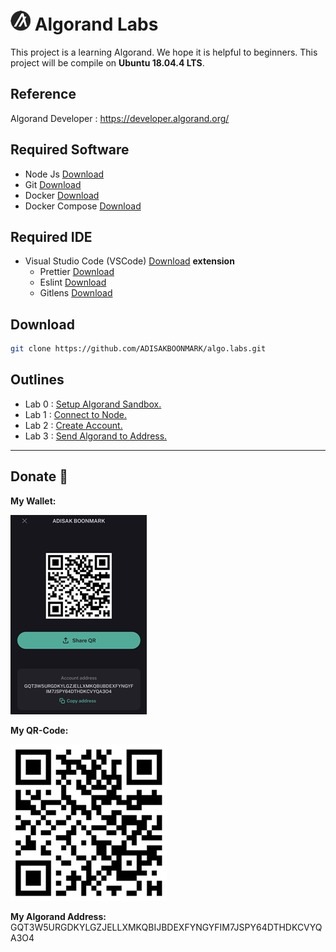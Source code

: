 # ![](./doc/algo.png) Algorand Labs

This project is a learning Algorand. We hope it is helpful to beginners. This project will be compile on **Ubuntu 18.04.4 LTS**.

## Reference

Algorand Developer : https://developer.algorand.org/

## Required Software

-   Node Js [Download](https://nodejs.org/en/)
-   Git [Download](https://git-scm.com/)
-   Docker [Download](https://docs.docker.com/engine/install/ubuntu/)
-   Docker Compose [Download](https://docs.docker.com/compose/install/)

## Required IDE

-   Visual Studio Code (VSCode) [Download](https://code.visualstudio.com/) **extension**
    -   Prettier [Download](https://marketplace.visualstudio.com/items?itemName=esbenp.prettier-vscode)
    -   Eslint [Download](https://marketplace.visualstudio.com/items?itemName=dbaeumer.vscode-eslint)
    -   Gitlens [Download](https://marketplace.visualstudio.com/items?itemName=eamodio.gitlens)

## Download

```sh
git clone https://github.com/ADISAKBOONMARK/algo.labs.git
```

## Outlines

-   Lab 0 : [Setup Algorand Sandbox.](./lab0.setup-sandbox/README.md)
-   Lab 1 : [Connect to Node.](./lab1.connect-node/README.md)
-   Lab 2 : [Create Account.](./lab2.create-account/README.md)
-   Lab 3 : [Send Algorand to Address.](./lab3.send-algo/README.md)

---

## Donate :pray:

**My Wallet:**

![](./doc/my-wallet.jpg)

**My QR-Code:**

![](./doc/my-qr-code.jpg)

**My Algorand Address:** GQT3W5URGDKYLGZJELLXMKQBIJBDEXFYNGYFIM7JSPY64DTHDKCVYQA3O4
